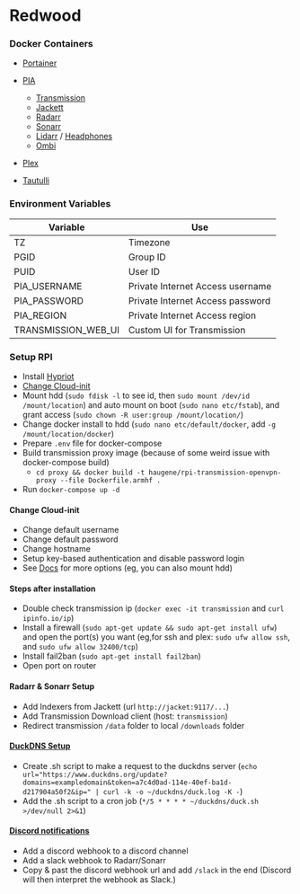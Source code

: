 # Redwood

### Docker Containers
* [Portainer](https://portainer.io "Portainer")

* [PIA](https://hub.docker.com/r/colinhebert/pia-openvpn/ "PIA")
  * [Transmission](https://hub.docker.com/r/linuxserver/transmission/ "Transmission")
  * [Jackett](https://github.com/Jackett/Jackett "Jackett")
  * [Radarr](https://github.com/Radarr/Radarr "Radarr")
  * [Sonarr](https://github.com/Sonarr/Sonarr "Sonarr")
  * [Lidarr](https://github.com/linuxserver/docker-lidarr "Lidarr") / [Headphones](https://github.com/rembo10/headphones "Headphones")
  * [Ombi](https://github.com/tidusjar/Ombi "Ombi")

* [Plex](https://plex.tv "Plex")
* [Tautulli](https://github.com/Tautulli/Tautulli "Tautulli")

<!-- * [Netdata](https://github.com/firehol/netdata "Netdata") -->
<!-- * [Pihole](https://pi-hole.net, "Pihole") -->
<!-- * [Pydio](https://pydio.com) -->




### Environment Variables
| Variable      | Use |
| ---           | --- |
| TZ            | Timezone |
| PGID          | Group ID |
| PUID          | User ID |
| PIA_USERNAME          | Private Internet Access username |
| PIA_PASSWORD          | Private Internet Access password  |
| PIA_REGION            | Private Internet Access region  |
| TRANSMISSION_WEB_UI   | Custom UI for Transmission  |

### Setup RPI

* Install [Hypriot](http://blog.hypriot.com/)
* [Change Cloud-init](#change-cloud-init)
* Mount hdd (`sudo fdisk -l` to see id, then `sudo mount /dev/id /mount/location`) and auto mount on boot (`sudo nano etc/fstab`), and grant access (`sudo chown -R user:group /mount/location/`)
* Change docker install to hdd (`sudo nano etc/default/docker`, add `-g /mount/location/docker`)
* Prepare `.env` file for docker-compose
* Build transmission proxy image (because of some weird issue with docker-compose build)
  * `cd proxy && docker build -t haugene/rpi-transmission-openvpn-proxy --file Dockerfile.armhf .`
* Run `docker-compose up -d`

#### Change Cloud-init 
* Change default username
* Change default password
* Change hostname
* Setup key-based authentication and disable password login
* See [Docs](http://cloudinit.readthedocs.io/en/latest/index.html) for more options (eg, you can also mount hdd)


#### Steps after installation
* Double check transmission ip (`docker exec -it transmission` and `curl ipinfo.io/ip`)
* Install a firewall (`sudo apt-get update && sudo apt-get install ufw`) and open the port(s) you want (eg,for ssh and plex: `sudo ufw allow ssh`, and `sudo ufw allow 32400/tcp`)
* Install fail2ban (`sudo apt-get install fail2ban`)
* Open port on router


#### Radarr & Sonarr Setup
* Add Indexers from Jackett (url `http://jacket:9117/...`)
* Add Transmission Download client (host: `transmission`)
* Redirect transmission `/data` folder to local `/downloads` folder


#### [DuckDNS Setup](https://www.duckdns.org/install.jsp)
* Create .sh script to make a request to the duckdns server (`echo url="https://www.duckdns.org/update?domains=exampledomain&token=a7c4d0ad-114e-40ef-ba1d-d217904a50f2&ip=" | curl -k -o ~/duckdns/duck.log -K -`)
* Add the .sh script to a cron job (`*/5 * * * * ~/duckdns/duck.sh >/dev/null 2>&1`)


#### [Discord notifications](https://blog.tiga.tech/discord-notifications-for-sonarr-radarr-and-lidarr/) 
* Add a discord webhook to a discord channel
* Add a slack webhook to Radarr/Sonarr
* Copy & past the discord webhook url and add `/slack` in the end (Discord will then interpret the webhook as Slack.)